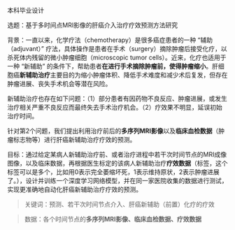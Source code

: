 本科毕业设计

选题：基于多时间点MRI影像的肝癌介入治疗疗效预测方法研究

背景：一直以来，化学疗法（chemotherapy）是很多癌症患者的一种 “辅助（adjuvant）” 疗法，具体操作是患者在手术（surgery）摘除肿瘤后接受化疗，以杀死体内残留的微小肿瘤细胞（microscopic tumor cells）。近来，化疗也适用于一种 “新辅助” 的条件下，帮助患者**在进行手术摘除肿瘤前，使得肿瘤缩小**。肝细胞癌**新辅助治疗**主要目的为缩小肿瘤体积、降低手术难度和减少术后复发，但存在肿瘤进展、丧失手术机会等潜在风险。

新辅助治疗也存在如下问题：（1）部分患者有因药物不良反应、肿瘤进展，或发生治疗相关严重不良反应而最终失去手术治疗机会。（2）疗效果不明显，延误初始治疗时间。

针对第2个问题，我们提出利用治疗前后的**多序列MRI影像**以及**临床血检数据**（肿瘤标志物等）进行肝癌新辅助治疗疗效的预测。

目标：通过给定某病人新辅助治疗前、或者治疗进程中若干次时间节点的MRI成像图像，以及临床数据，再根据医生标定的该病人新辅助治疗**疗效数据**（标签，这个标签可以是多个，比如用0表示完全萎缩坏死，1表示维持原状，2表示肿瘤进展了。），设计并训练一个深度学习网络模型，并在同一家医院收集的数据进行测试，实现更准确地自动化肝癌新辅助治疗疗效的预测。

> 关键词：预测、若干次时间节点介入、肝癌新辅助（前置）化疗的疗效

> 数据：各个时间节点的**多序列MRI影像、临床血检数据、疗效数据**

